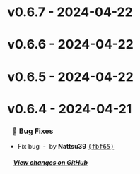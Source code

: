 # v0.6.7 - 2024-04-22



# v0.6.6 - 2024-04-22



# v0.6.5 - 2024-04-22



# v0.6.4 - 2024-04-21



### &nbsp;&nbsp;&nbsp;🐞 Bug Fixes

- Fix bug &nbsp;-&nbsp; by **Nattsu39** [<samp>(fbf65)</samp>](https://github.com/Nattsu39/nodejs-template/commit/fbf6530)

##### &nbsp;&nbsp;&nbsp;&nbsp;[View changes on GitHub](https://github.com/Nattsu39/nodejs-template/compare/v0.5.0...v0.5.1)
